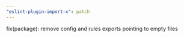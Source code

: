 ```yaml
---
"eslint-plugin-import-x": patch
---
```


fix(package): remove config and rules exports pointing to empty files
